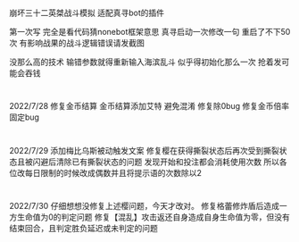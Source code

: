 #
崩坏三十二英桀战斗模拟
适配真寻bot的插件


第一次写
完全是看代码猜nonebot框架意思
真寻启动一次修改一句
重启了不下50次
有影响战果的战斗逻辑错误请发截图

没那么高的技术
输错参数就得重新输入海滨乱斗
似乎得初始化那么一次
抢着发可能会吞钱
#
2022/7/28
修复金币结算
金币结算添加艾特 避免混淆
修复除0bug
修复金币倍率固定bug
#
2022/7/29
添加梅比乌斯被动触发文案
修复樱在获得撕裂状态后再次受到撕裂状态且被闪避后清除已有撕裂状态的问题
发现开始和投注都会消耗使用次数
所以各位改每日限制的时候改成偶数并且将提示语的次数除以2
#
2022/7/30
仔细想想没修复上述樱问题，今天才改对。
修复格蕾修炸盾后造成一方生命值为0的判定问题
修复【混乱】攻击返还自身造成自身生命值为零，但没有结束回合，且判定胜负延迟或未判定的问题
